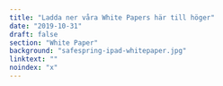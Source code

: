 ```yaml
---
title: "Ladda ner våra White Papers här till höger"
date: "2019-10-31"
draft: false
section: "White Paper"
background: "safespring-ipad-whitepaper.jpg"
linktext: ""
noindex: "x"
---
```

